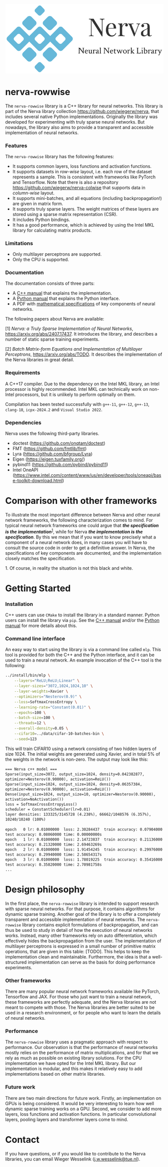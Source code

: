 ![Nerva Logo](images/nerva-logo.png)
# nerva-rowwise
The `nerva-rowwise` library is a C++ library for neural networks. This library
is part of the Nerva library collection https://github.com/wiegerw/nerva, that includes
several native Python implementations. Originally the library was developed for experimenting with truly sparse neural networks. But nowadays, the library also aims to provide a transparent and accessible implementation of neural networks.

### Features
The `nerva-rowwise` library has the following features:
* It supports common layers, loss functions and activation functions.
* It supports datasets in *row-wise* layout, i.e. each row of the dataset represents a sample. This is consistent with frameworks like PyTorch and Tensorflow. Note that there is
  also a repository https://github.com/wiegerw/nerva-colwise that supports data in *column-wise* layout.
* It supports mini-batches, and all equations (including backpropagation!) are given in matrix form.
* It supports truly sparse layers. The weight matrices of these layers are stored using a sparse matrix representation (CSR).
* It includes Python bindings.
* It has a good performance, which is achieved by using the Intel MKL library for calculating matrix products.

### Limitations
* Only multilayer perceptrons are supported.
* Only the CPU is supported.

### Documentation
The documentation consists of three parts:
* A [C++ manual](https://wiegerw.github.io/nerva-rowwise/doc/nerva-c++.html) that explains the implementation.
* A [Python manual](https://wiegerw.github.io/nerva-rowwise/doc/nerva-python.html) that explains the Python interface.
* A PDF with [mathematical specifications](https://wiegerw.github.io/nerva-rowwise/pdf/nerva-libraries-implementation.pdf) of key components of neural networks.

The following papers about Nerva are available:

[1] *Nerva: a Truly Sparse Implementation of Neural Networks*,  https://arxiv.org/abs/2407.17437. It introduces the library, and describes a number of static sparse training experiments.

[2] *Batch Matrix-form Equations and Implementation
of Multilayer Perceptrons*, https://arxiv.org/abs/TODO. It describes the implementation of the Nerva libraries in great detail.

### Requirements
A C++17 compiler. Due to the dependency on the Intel MKL library, an Intel processor is highly recommended. Intel MKL can technically work on non-Intel processors, but it is unlikely to perform optimally on them.

Compilation has been tested successfully with `g++-11`, `g++-12`, `g++-13`, `clang-18`, `icpx-2024.2` and `Visual Studio 2022`.

### Dependencies
Nerva uses the following third-party libraries.

* doctest (https://github.com/onqtam/doctest)
* FMT (https://github.com/fmtlib/fmt)
* Lyra (https://github.com/bfgroup/Lyra)
* Eigen (https://eigen.tuxfamily.org/)
* pybind11 (https://github.com/pybind/pybind11)
* Intel OneAPI (https://www.intel.com/content/www/us/en/developer/tools/oneapi/base-toolkit-download.html)

# Comparison with other frameworks
To illustrate the most important difference between Nerva and other neural network frameworks, the following characterization comes to mind. For typical neural network frameworks one could argue that ***the specification is the implementation***<sup><a href="#footnote1">1</a></sup>, while for Nerva ***the implementation is the specification***.
By this we mean that if you want to know precisely what a component of a neural network does, in many cases you will have to consult the source code in order to get a definitive answer. In Nerva, the specifications of key components are documented, and the implementation closely matches the specification.

<a id="footnote1"></a>1. Of course, in reality the situation is not this black and white.

# Getting Started

### Installation
C++ users can use `CMake` to install the library in a standard manner. Python users can install the library via `pip`. 
See the [C++ manual](https://wiegerw.github.io/nerva-rowwise/doc/nerva-c++.html) and/or the
[Python manual](https://wiegerw.github.io/nerva-rowwise/doc/nerva-python.html) for more details about this.

### Command line interface
An easy way to start using the library is via a command line
called `mlp`. This tool is provided for both the C++ and the Python interface, and it can be used to train a neural network.
An example invocation of the C++ tool is the following:

```sh
../install/bin/mlp \
    --layers="ReLU;ReLU;Linear" \
    --layer-sizes="3072,1024,1024,10" \
    --layer-weights=Xavier \
    --optimizers="Nesterov(0.9)" \
    --loss=SoftmaxCrossEntropy \
    --learning-rate="Constant(0.01)" \
    --epochs=100 \
    --batch-size=100 \
    --threads=12 \
    --overall-density=0.05 \
    --cifar10=../data/cifar-10-batches-bin \
    --seed=123
```
This will train CIFAR10 using a network consisting of two hidden layers of size 1024. The initial weights are generated using Xavier, and in total 5% of the weights in the network is non-zero. The output may look like this:

```
=== Nerva c++ model ===
Sparse(input_size=3072, output_size=1024, density=0.042382877, optimizer=Nesterov(0.90000), activation=ReLU())
Sparse(input_size=1024, output_size=1024, density=0.06357384, optimizer=Nesterov(0.90000), activation=ReLU())
Dense(input_size=1024, output_size=10, optimizer=Nesterov(0.90000), activation=NoActivation())
loss = SoftmaxCrossEntropyLoss()
scheduler = ConstantScheduler(lr=0.01)
layer densities: 133325/3145728 (4.238%), 66662/1048576 (6.357%), 10240/10240 (100%)

epoch   0 lr: 0.01000000  loss: 2.30284437  train accuracy: 0.07904000  test accuracy: 0.08060000 time: 0.00000000s
epoch   1 lr: 0.01000000  loss: 2.14723837  train accuracy: 0.21136000  test accuracy: 0.21320000 time: 2.69463269s
epoch   2 lr: 0.01000000  loss: 1.91454245  train accuracy: 0.29976000  test accuracy: 0.29940000 time: 2.58654317s
epoch   3 lr: 0.01000000  loss: 1.78019225  train accuracy: 0.35416000  test accuracy: 0.35820000 time: 2.70981758s
...
```

# Design philosophy
In the first place, the `nerva-rowwise` library is intended to support research with sparse neural networks. For that purpose, it contains algorithms for dynamic sparse training. Another goal of the library is to offer a completely transparent and accessible implementation of neural networks. The `nerva-rowwise` library contains explicit formulations of backpropagation, and can thus be used to study in detail of how the execution of neural networks works. Instead, many other frameworks rely on auto differentation, which effectively hides the backpropagation from the user. The implementation of multilayer perceptrons is expressed in a small number of primitive matrix operations, that are given in this table: [TODO]. This helps to keep the implementation clean and maintainable. Furthermore, the idea is that a well-structured implementation can serve as the basis for doing performance experiments.

### Other frameworks
There are many popular neural network frameworks available like PyTorch, Tensorflow and JAX. For those who just want to train a neural network, these frameworks are perfectly adequate, and the Nerva libraries are not meant to compete with those. The Nerva libraries are better suited to be used in a research environment, or for people who want to learn the details of neural networks.

### Performance
The `nerva-rowwise` library uses a pragmatic approach with respect to performance. Our observation is that the performance of neural networks mostly relies on the performance of matrix multiplications, and for that we rely as much as possible on existing library solutions. For the CPU implementation we have opted for the Intel MKL library. But our implementation is modular, and this makes it relatively easy to add implementations based on other matrix libraries.

### Future work
There are two main directions for future work. Firstly, an implementation on GPUs is being considered. It would be very interesting to learn how well dynamic sparse training works on a GPU.
Second, we consider to add more layers, loss functions and activation functions. In particular convolutional layers, pooling layers and transformer layers come to mind.

# Contact
If you have questions, or if you would like to contribute to the Nerva libraries, you can email Wieger Wesselink (j.w.wesselink@tue.nl).
